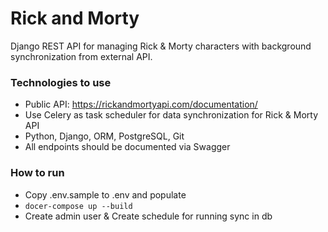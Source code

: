 # Rick and Morty
Django REST API for managing Rick & Morty characters with background synchronization from external API.

### Technologies to use
- Public API: https://rickandmortyapi.com/documentation/
- Use Celery as task scheduler for data synchronization for Rick & Morty API
- Python, Django, ORM, PostgreSQL, Git
- All endpoints should be documented via Swagger

### How to run
- Copy .env.sample to .env and populate
- `docer-compose up --build`
- Create admin user & Create schedule for running sync in db
